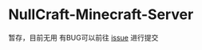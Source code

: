 # NullCraft-Minecraft-Server
暂存，目前无用
有BUG可以前往 [issue](https://github.com/FastChen/NullCraft-Minecraft-Server/issues) 进行提交
